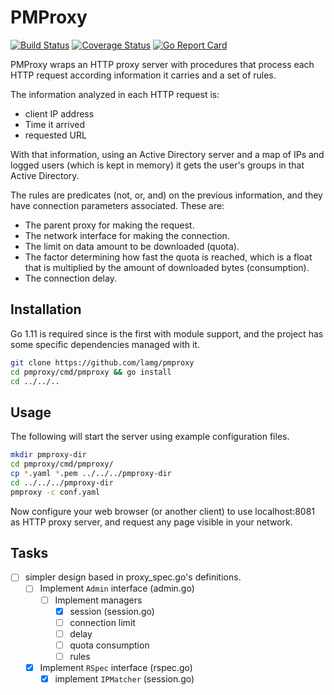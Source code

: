 # PMProxy

[![Build Status](https://travis-ci.com/lamg/pmproxy.svg?branch=master)](https://travis-ci.com/lamg/pmproxy) [![Coverage Status](https://coveralls.io/repos/github/lamg/pmproxy/badge.svg?branch=master)](https://coveralls.io/github/lamg/pmproxy?branch=master) [![Go Report Card](https://goreportcard.com/badge/github.com/lamg/pmproxy)](https://goreportcard.com/report/github.com/lamg/pmproxy)

PMProxy wraps an HTTP proxy server with procedures that process each HTTP request according information it carries and a set of rules.

The information analyzed in each HTTP request is:
- client IP address
- Time it arrived
- requested URL

With that information, using an Active Directory server and a map of IPs and logged users (which is kept in memory) it gets
the user's groups in that Active Directory.

The rules are predicates (not, or, and) on the previous information, and they have connection parameters associated. These are:
- The parent proxy for making the request.
- The network interface for making the connection.
- The limit on data amount to be downloaded (quota).
- The factor determining how fast the quota is reached, which is a float that is multiplied by the amount of downloaded bytes (consumption).
- The connection delay.

## Installation

Go 1.11 is required since is the first with module support, and the project has some specific dependencies managed with it.

```sh
git clone https://github.com/lamg/pmproxy
cd pmproxy/cmd/pmproxy && go install
cd ../../..
```

## Usage

The following will start the server using example configuration files.

```sh
mkdir pmproxy-dir
cd pmproxy/cmd/pmproxy/
cp *.yaml *.pem ../../../pmproxy-dir
cd ../../../pmproxy-dir
pmproxy -c conf.yaml
```

Now configure your web browser (or another client) to use localhost:8081 as HTTP proxy server, and request any page visible in your network.

## Tasks

- [ ] simpler design based in proxy_spec.go's definitions.
  - [ ] Implement `Admin` interface (admin.go)
    - [ ] Implement managers
      - [x] session (session.go)
      - [ ] connection limit
      - [ ] delay
      - [ ] quota consumption
      - [ ] rules
  - [x] Implement `RSpec` interface (rspec.go)
    - [x] implement `IPMatcher` (session.go)
